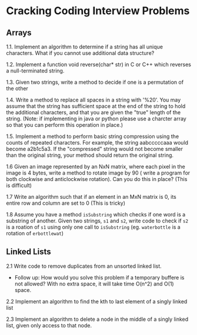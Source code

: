 # Cracking Coding Interview Problems

## Arrays

1.1. Implement an algorithm to determine if a string has all unique characters. What if you cannot use additional data structure?

1.2. Implement a function void reverse(char* str) in C or C++ which reverses a null-terminated string.

1.3. Given two strings, write a method to decide if one is a permutation of the other

1.4. Write a method to replace all spaces in a string with '%20'. You may assume that the string has sufficient space at the end of the string to hold the additional characters, and that you are given the "true" length of the string. (Note: if implementing in java or python please use a charcter array so that you can perform this operation in place.)

1.5. Implement a method to perform basic string compression using the counts of repeated characters. For example, the string aabcccccaaa would become a2b1c5a3. If the "compressed" string would not become smaller than the original string, your method should return the original string.

1.6 Given an image represented by an NxN matrix, where each pixel in the image is 4 bytes, write a method to rotate image by 90 ( write a program for both clockwise and anticlockwise rotation). Can you do this in place? (This is difficult)

1.7 Write an algorithm such that if an element in an MxN matrix is 0, its entire row and column are set to 0 (This is tricky)

1.8 Assume you have a method `isSubstring` which checks if one word is a substring of another. Given two strings, `s1` and `s2`, write code to check if `s2` is a roation of `s1` using only one call to `isSubstring` (eg. `waterbottle` is a rotation of `erbottlewat`)

## Linked Lists

2.1 Write code to remove duplicates from an unsorted linked list.

- Follow up: How would you solve this problem if a temporary buffere is not allowed? With no extra space, it will take time O(n^2) and O(1) space.

2.2 Implement an algorithm to find the kth to last element of a singly linked list

2.3 Implement an algorithm to delete a node in the middle of a singly linked list, given only access to that node.
